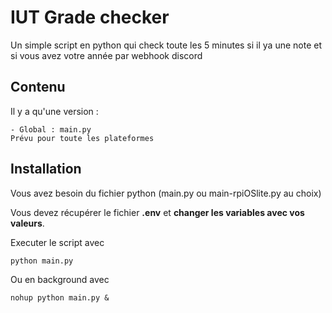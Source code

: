 
# IUT Grade checker

Un simple script en python qui check toute les 5 minutes si il ya une note et si vous avez votre année par webhook discord

## Contenu

Il y a qu'une version :
```
- Global : main.py 
Prévu pour toute les plateformes
```

## Installation 

Vous avez besoin du fichier python (main.py ou main-rpiOSlite.py au choix)

Vous devez récupérer le fichier **.env** et **changer les variables avec vos valeurs**.

Executer le script avec 
```
python main.py
```
Ou en background avec 

```
nohup python main.py &
```
